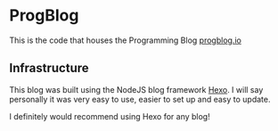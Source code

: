 # ProgBlog
This is the code that houses the Programming Blog [progblog.io](https://progblog.io)

## Infrastructure

This blog was built using the NodeJS blog framework [Hexo](https://hexo.io/). I will say personally it was very easy to use, easier to set up and easy to update. 

I definitely would recommend using Hexo for any blog!
